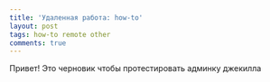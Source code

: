 ```yaml
---
title: 'Удаленная работа: how-to'
layout: post
tags: how-to remote other
comments: true
---
```


Привет! Это черновик чтобы протестировать админку джекилла